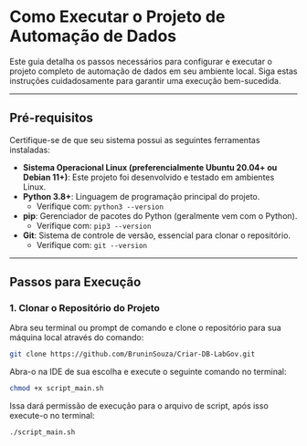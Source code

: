 # **Como Executar o Projeto de Automação de Dados**

Este guia detalha os passos necessários para configurar e executar o projeto completo de automação de dados em seu ambiente local. Siga estas instruções cuidadosamente para garantir uma execução bem-sucedida.

---

## **Pré-requisitos**

Certifique-se de que seu sistema possui as seguintes ferramentas instaladas:

* **Sistema Operacional Linux (preferencialmente Ubuntu 20.04+ ou Debian 11+)**: Este projeto foi desenvolvido e testado em ambientes Linux.
* **Python 3.8+**: Linguagem de programação principal do projeto.
    * Verifique com: `python3 --version`
* **pip**: Gerenciador de pacotes do Python (geralmente vem com o Python).
    * Verifique com: `pip3 --version`
* **Git**: Sistema de controle de versão, essencial para clonar o repositório.
    * Verifique com: `git --version`

---

## **Passos para Execução**

### **1. Clonar o Repositório do Projeto**

Abra seu terminal ou prompt de comando e clone o repositório para sua máquina local através do comando:

```bash
git clone https://github.com/BruninSouza/Criar-DB-LabGov.git
```

Abra-o na IDE de sua escolha e execute o seguinte comando no terminal:

```bash
chmod +x script_main.sh
```

Issa dará permissão de execução para o arquivo de script, após isso execute-o no terminal:

```bash
./script_main.sh
```
